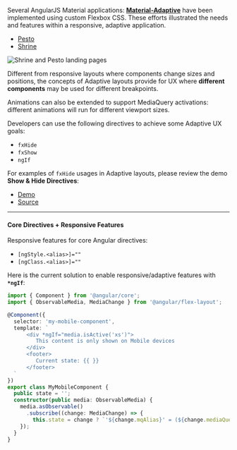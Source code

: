 Several AngularJS Material applications: **[Material-Adaptive](https://github.com/angular/material-adaptive/tree/master/shrine)**
have been implemented using custom Flexbox CSS. These efforts illustrated the needs and features
within a responsive, adaptive application.

* [Pesto](https://material-adaptive.firebaseapp.com/pesto/app/dist.html#/home)
* [Shrine](https://material-adaptive.firebaseapp.com/shrine/app/dist.html)

![Shrine and Pesto landing pages](https://cloud.githubusercontent.com/assets/210413/20029970/44c16d64-a329-11e6-9a9a-bd00561ea936.png)

Different from responsive layouts where components change sizes and positions, the concepts of Adaptive layouts
provide for UX where  **different components** may be used for different breakpoints.

Animations can also be extended to support MediaQuery activations: different animations will run
for different viewport sizes.

Developers can use the following directives to achieve some Adaptive UX goals:

* `fxHide`
* `fxShow`
* `ngIf`

For examples of `fxHide` usages in Adaptive layouts, please review the demo **Show & Hide Directives**:

* [Demo](https://tburleson-layouts-demos.firebaseapp.com/#/responsive)
* [Source](https://github.com/angular/flex-layout/blob/master/projects/apps/demo-app/src/app/responsive/responsive-show-hide/responsive-show-hide.component.ts#L15)

----

#### Core Directives + Responsive Features

Responsive features for core Angular directives:

* `[ngStyle.<alias>]=""`
* `[ngClass.<alias>]=""`

Here is the current solution to enable responsive/adaptive features with **`*ngIf`**:

```typescript
import { Component } from '@angular/core';
import { ObservableMedia, MediaChange } from '@angular/flex-layout';

@Component({
  selector: 'my-mobile-component',
  template: `
      <div *ngIf="media.isActive('xs')">
         This content is only shown on Mobile devices
      </div>
      <footer>
         Current state: {{ }}
      </footer>
  `
})
export class MyMobileComponent {
  public state = '';
  constructor(public media: ObservableMedia) {
    media.asObservable()
      .subscribe((change: MediaChange) => {
        this.state = change ? `'${change.mqAlias}' = (${change.mediaQuery})` : '';
    });
  }
}
```
